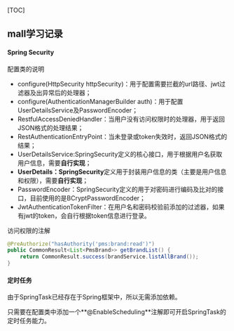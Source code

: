 [TOC]

## mall学习记录

#### Spring Security

配置类的说明

- configure(HttpSecurity httpSecurity)：用于配置需要拦截的url路径、jwt过滤器及出异常后的处理器；
- configure(AuthenticationManagerBuilder auth)：用于配置UserDetailsService及PasswordEncoder；
- RestfulAccessDeniedHandler：当用户没有访问权限时的处理器，用于返回JSON格式的处理结果；
- RestAuthenticationEntryPoint：当未登录或token失效时，返回JSON格式的结果；
- UserDetailsService:SpringSecurity定义的核心接口，用于根据用户名获取用户信息，需要**自行实现**；
- **UserDetails：SpringSecurity**定义用于封装用户信息的类（主要是用户信息和权限），需要**自行实现**；
- PasswordEncoder：SpringSecurity定义的用于对密码进行编码及比对的接口，目前使用的是BCryptPasswordEncoder；
- JwtAuthenticationTokenFilter：在用户名和密码校验前添加的过滤器，如果有jwt的token，会自行根据token信息进行登录。



访问权限的注解

```java
@PreAuthorize("hasAuthority('pms:brand:read')")
public CommonResult<List<PmsBrand>> getBrandList() {
    return CommonResult.success(brandService.listAllBrand());
}
```



#### 定时任务

由于SpringTask已经存在于Spring框架中，所以无需添加依赖。

只需要在配置类中添加一个**@EnableScheduling**注解即可开启SpringTask的定时任务能力。